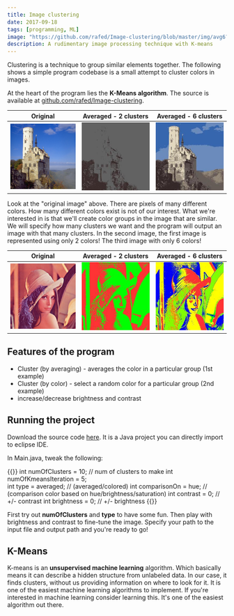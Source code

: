```yaml
---
title: Image clustering
date: 2017-09-18
tags: [programming, ML]
image: "https://github.com/rafed/Image-clustering/blob/master/img/avg6?raw=true"
description: A rudimentary image processing technique with K-means
---
```


Clustering is a technique to group similar elements together. The following shows a simple program codebase is a small attempt to cluster colors in images.

At the heart of the program lies the **K-Means algorithm**. The source is available at [github.com/rafed/Image-clustering](https://github.com/rafed123/Image-clustering).

|Original|  Averaged - 2 clusters	| Averaged - 6 clusters|
|:-------------:|:---------------:|:----------:|
|![Original image](https://github.com/rafed/Image-clustering/blob/master/img/original?raw=true) | ![Averaged - 2 clusters](https://github.com/rafed/Image-clustering/blob/master/img/avg2?raw=true) | ![Averaged - 6 clusters](https://github.com/rafed/Image-clustering/blob/master/img/avg6?raw=true)

Look at the "original image" above. There are pixels of many different colors. How many different colors exist is not of our interest. What we're interested in is that we'll create color groups in the image that are similar. We will specify how many clusters we want and the program will output an image with that many clusters. In the second image, the first image is represented using only 2 colors! The third image with only 6 colors! 

|Original|  Averaged - 2 clusters	| Averaged - 6 clusters|
|:-------------:|:---------------:|:----------:|
|![Original image](https://github.com/rafed/Image-clustering/blob/master/img/lenna?raw=true) | ![Averaged - 2 clusters](https://github.com/rafed/Image-clustering/blob/master/img/len2?raw=true) | ![Averaged - 6 clusters](https://github.com/rafed/Image-clustering/blob/master/img/len10?raw=true)

## Features of the program

* Cluster (by averaging) - averages the color in a particular group (1st example)
* Cluster (by color) - select a random color for a particular group (2nd example)
* increase/decrease brightness and contrast

## Running the project

Download the source code [here](https://github.com/rafed/Image-clustering). It is a Java project you can directly import to eclipse IDE.

In Main.java, tweak the following:  

{{<highlight java>}}
int numOfClusters = 10;         // num of clusters to make
int numOfKmeansIteration = 5;   
int type = averaged;            // (averaged/colored)
int comparisonOn = hue;         // (comparison color based on hue/brightness/saturation)
int contrast = 0;               // +/- contrast
int brightness = 0;             // +/- brightness
{{</highlight>}}

First try out **numOfClusters** and **type** to have some fun. Then play with brightness and contrast to fine-tune the image. Specify your path to the input file and output path and you're ready to go!

## K-Means

K-means is an **unsupervised machine learning** algorithm.  Which basically means it can describe a hidden structure from unlabeled data. In our case, it finds clusters, without us providing information on where to look for it. It is one of the easiest machine learning algorithms to implement. If you're interested in machine learning consider learning this. It's one of the easiest algorithm out there.
